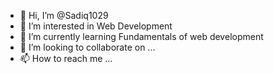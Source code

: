- 👋 Hi, I’m @Sadiq1029
- 👀 I’m interested in Web Development
- 🌱 I’m currently learning Fundamentals of web development
- 💞️ I’m looking to collaborate on ...
- 📫 How to reach me ...

<!---
Sadiq1029/Sadiq1029 is a ✨ special ✨ repository because its `README.md` (this file) appears on your GitHub profile.
You can click the Preview link to take a look at your changes.
--->
